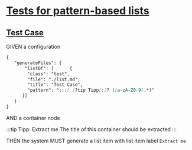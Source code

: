 # [Tests for pattern-based lists](#tests-for-pattern-based-lists)

## [Test Case](#test-case)

GIVEN a configuration

```md
{
   "generateFiles": {
       "listOf": [      {
        "class": "test",
        "file": "./list.md",
        "title": "Test Case",
        "pattern": ":::[ ]?tip Tipp[:]? ([a-zA-Z0-9].*)"
      }]
   }
}
```

AND a container node

<span id="extract-me" class="test" title="Extract me"></span>

:::tip Tipp: Extract me
The title of this container should be extracted
:::

THEN the system MUST generate a list item with list item label `Extract me`
